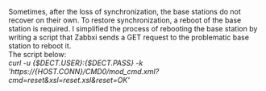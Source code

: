 Sometimes, after the loss of synchronization, the base stations do not recover on their own. To restore synchronization, a reboot of the base station is required. I simplified the process of rebooting the base station by writing a script that Zabbxi sends a GET request to the problematic base station to reboot it.<br>
The script below:<br>
<i>curl -u {$DECT.USER}:{$DECT.PASS} -k 'https://{HOST.CONN}/CMD0/mod_cmd.xml?cmd=reset&xsl=reset.xsl&reset=OK'</i>

